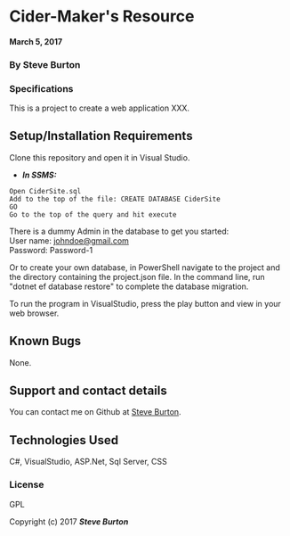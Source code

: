 # Cider-Maker's Resource

#### March 5, 2017

### By **Steve Burton**

### Specifications
This is a project to create a web application XXX.


## Setup/Installation Requirements

Clone this repository and open it in Visual Studio.
* _**In SSMS:**_
```
Open CiderSite.sql
Add to the top of the file: CREATE DATABASE CiderSite
GO
Go to the top of the query and hit execute
```
There is a dummy Admin in the database to get you started:<br>
User name: johndoe@gmail.com<br>
Password: Password-1

Or to create your own database, in PowerShell navigate to the project and the directory containing the project.json file. In the command line, run "dotnet ef database restore" to complete the database migration.

To run the program in VisualStudio, press the play button and view in your web browser.

## Known Bugs

None.

## Support and contact details

You can contact me on Github at [Steve Burton](https://www.github.com/steve-burton).

## Technologies Used

C#, VisualStudio, ASP.Net, Sql Server, CSS

### License

GPL

Copyright (c) 2017 **_Steve Burton_**